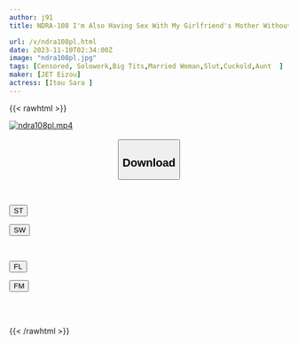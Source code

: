 ```yaml
---
author: j91
title: NDRA-108 I'm Also Having Sex With My Girlfriend's Mother Without Telling Her... Saran Ito

url: /v/ndra108pl.html
date: 2023-11-10T02:34:00Z
image: "ndra108pl.jpg"
tags: [Censored, Solowork,Big Tits,Married Woman,Slut,Cuckold,Aunt	]
maker: [JET Eizou]
actress: [Itou Sara ]
---
```



{{< rawhtml >}}

<div class="video" data-videoid="Yeqr3KxBw6hvQ8O">
    <a href="javascript:;">
        <img src="https://my.j91.asia/v/ndra108pl.jpg" width="WIDTH" height="HEIGHT" alt="ndra108pl.mp4" loading="lazy">
    </a>
</div>

<script type="text/javascript" src="https://j91.asia/asset/on-demand-st.js"></script>

<br>
  <link rel="stylesheet" href="https://j91.asia/asset/bs5.css">
  
  <center>
  <button class="btn btn-primary" type="button" data-bs-toggle="collapse" data-bs-target=".multi-collapse" aria-expanded="false" aria-controls="multiCollapseExample1 multiCollapseExample2"><h2>Download</h2></button></center>
</p>
<div class="row">
  <div class="col">
    <div class="collapse multi-collapse" id="multiCollapseExample1">
      <div class="card card-body">
	      	      <br>
<div class="buttons">  
<p><a href="https://streamtape.to/v/Yeqr3KxBw6hvQ8O" target="_blank"><button class="btn-hover color-3"><i class="fa fa-download"></i> ST</button></a></p>
<p><a href="https://sfastwish.com/sngr4jsmg18z" target="_blank"><button class="btn-hover color-2"><i class="fa fa-download"></i> SW</button></a></p></div>
    </div>
  </div>
</div>
  <div class="col">
    <div class="collapse multi-collapse" id="multiCollapseExample2">
      <div class="card card-body">
	      <br>
<div class="buttons">
<p><a href="https://fviplions.com/f/sr1bx1muo99l" target="_blank"><button class="btn-hover color-9"><i class="fa fa-download"></i> FL</button></a></p>
<p><a href="https://filemoon.sx/d/mcoobmw94kk1" target="_blank"><button class="btn-hover color-8"><i class="fa fa-download"></i> FM</button></a></p></div>
<br><br>
      </div>
    </div>
  </div>
</div>

{{< /rawhtml >}}
